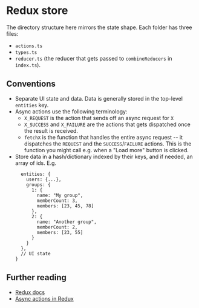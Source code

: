 # Redux store

The directory structure here mirrors the state shape.
Each folder has three files:
* `actions.ts`
* `types.ts`
* `reducer.ts` (the reducer that gets passed to `combineReducers` in `index.ts`).

## Conventions
* Separate UI state and data. Data is generally stored in the top-level `entities` key.
* Async actions use the following terminology:
  * `X_REQUEST` is the action that sends off an async request for `X`
  * `X_SUCCESS` and `X_FAILURE` are the actions that gets dispatched once the result is received.
  * `fetchX` is the function that handles the entire async request -- it dispatches the `REQUEST` and the
  `SUCCESS`/`FAILURE` actions. This is the function you might call e.g. when a "Load more" button is clicked.
* Store data in a hash/dictionary indexed by their keys, and if needed, an array of ids. E.g.
  ```
    entities: {
      users: {...},
      groups: {
        1: {
          name: "My group",
          memberCount: 3,
          members: [23, 45, 78]
        },
        2: {
          name: "Another group",
          memberCount: 2,
          members: [23, 55]
        }
      }
    },
    // UI state
  }
  ```

## Further reading
* [Redux docs](https://redux.js.org)
* [Async actions in Redux](https://redux.js.org/advanced/asyncactions)